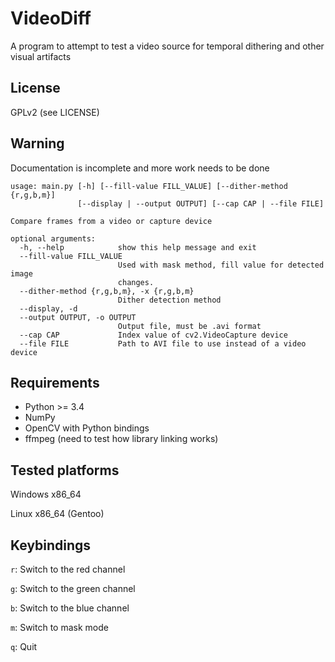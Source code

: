 VideoDiff
=========

A program to attempt to test a video source for temporal dithering and other visual artifacts

## License

GPLv2 (see LICENSE)

## Warning

Documentation is incomplete and more work needs to be done

```
usage: main.py [-h] [--fill-value FILL_VALUE] [--dither-method {r,g,b,m}]
               [--display | --output OUTPUT] [--cap CAP | --file FILE]

Compare frames from a video or capture device

optional arguments:
  -h, --help            show this help message and exit
  --fill-value FILL_VALUE
                        Used with mask method, fill value for detected image
                        changes.
  --dither-method {r,g,b,m}, -x {r,g,b,m}
                        Dither detection method
  --display, -d
  --output OUTPUT, -o OUTPUT
                        Output file, must be .avi format
  --cap CAP             Index value of cv2.VideoCapture device
  --file FILE           Path to AVI file to use instead of a video device
```

## Requirements

- Python >= 3.4
- NumPy
- OpenCV with Python bindings
- ffmpeg (need to test how library linking works)

## Tested platforms
Windows x86_64

Linux x86_64 (Gentoo)

## Keybindings

`r`: Switch to the red channel

`g`: Switch to the green channel

`b`: Switch to the blue channel

`m`: Switch to mask mode

`q`: Quit
